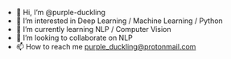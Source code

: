 - 👋 Hi, I’m @purple-duckling
- 👀 I’m interested in Deep Learning / Machine Learning / Python
- 🌱 I’m currently learning NLP / Computer Vision
- 💞️ I’m looking to collaborate on NLP
- 📫 How to reach me purple_duckling@protonmail.com

<!---
purple-duckling/purple-duckling is a ✨ special ✨ repository because its `README.md` (this file) appears on your GitHub profile.
You can click the Preview link to take a look at your changes.
--->
